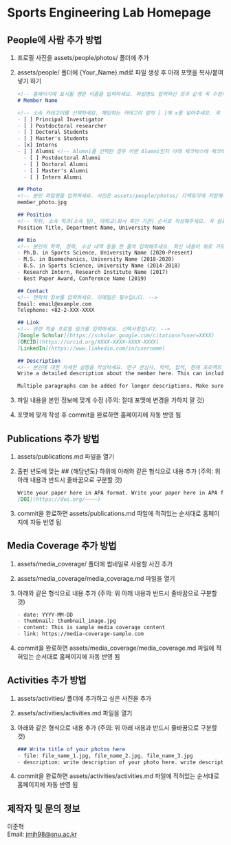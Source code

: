 # Sports Engineering Lab Homepage

## People에 사람 추가 방법

1. 프로필 사진을 assets/people/photos/ 폴더에 추가
2. assets/people/ 폴더에 {Your_Name}.md로 파일 생성 후 아래 포맷을 복사/붙여넣기 하기

    ```markdown
    <!-- 홈페이지에 표시될 영문 이름을 입력하세요. 파일명도 입력하신 것과 같게 꼭 수정해주세요. -->
    # Member Name

    <!-- 소속 카테고리를 선택하세요. 해당하는 카테고리 앞의 [ ]에 x를 넣어주세요. 꼭 하나만 선택하세요. -->
    - [ ] Principal Investigator
    - [ ] Postdoctoral researcher
    - [ ] Doctoral Students
    - [ ] Master's Students
    - [x] Interns
    - [ ] Alumni <!-- Alumni를 선택한 경우 어떤 Alumni인지 아래 체크박스에 체크해주세요. -->
      - [ ] Postdoctoral Alumni
      - [ ] Doctoral Alumni
      - [ ] Master's Alumni
      - [ ] Intern Alumni

    ## Photo
    <!-- 본인 파일명을 입력하세요. 사진은 assets/people/photos/ 디렉토리에 저장해주세요. -->
    member_photo.jpg

    ## Position
    <!-- 직위, 소속 학과(소속 팀), 대학교(회사 혹인 기관) 순서로 작성해주세요. 꼭 쉼표로 구분해주세요. -->
    Position Title, Department Name, University Name

    ## Bio
    <!-- 본인의 학력, 경력, 수상 내역 등을 한 줄씩 입력해주세요. 최신 내용이 위로 가도록 작성해주세요. -->
    - Ph.D. in Sports Science, University Name (2020-Present)
    - M.S. in Biomechanics, University Name (2018-2020)
    - B.S. in Sports Science, University Name (2014-2018)
    - Research Intern, Research Institute Name (2017)
    - Best Paper Award, Conference Name (2019)

    ## Contact
    <!-- 연락처 정보를 입력하세요. 이메일은 필수입니다. -->
    Email: email@example.com
    Telephone: +82-2-XXX-XXXX

    ## Link
    <!-- 관련 학술 프로필 링크를 입력하세요. 선택사항입니다. -->
    [Google Scholar](https://scholar.google.com/citations?user=XXXX)
    [ORCID](https://orcid.org/XXXX-XXXX-XXXX-XXXX)
    [LinkedIn](https://www.linkedin.com/in/username)

    ## Description
    <!-- 본인에 대한 자세한 설명을 작성하세요. 연구 관심사, 학력, 업적, 현재 프로젝트 등을 자유롭게 포함할 수 있습니다. -->
    Write a detailed description about the member here. This can include research interests, academic background, achievements, and current projects.

    Multiple paragraphs can be added for longer descriptions. Make sure to add a blank line between paragraphs.
    ```

3. 파일 내용을 본인 정보에 맞게 수정 (주의: 절대 포맷에 변경을 가하지 말 것)
4. 포맷에 맞게 작성 후 commit을 완료하면 홈페이지에 자동 반영 됨

## Publications 추가 방법

1. assets/publications.md 파일을 열기
2. 출판 년도에 맞는 ## {해당년도} 하위에 아래와 같은 형식으로 내용 추가 (주의: 위 아래 내용과 반드시 줄바꿈으로 구분할 것)

    ```markdown
    Write your paper here in APA format. Write your paper here in APA format. Write your paper here in APA format. Write your paper here in APA format. Write your paper here in APA format.
    [DOI](https://doi.org/~~~~)
    ```

3. commit을 완료하면 assets/publications.md 파일에 적혀있는 순서대로 홈페이지에 자동 반영 됨

## Media Coverage 추가 방법

1. assets/media_coverage/ 폴더에 썸네일로 사용할 사진 추가
2. assets/media_coverage/media_coverage.md 파일을 열기
3. 아래와 같은 형식으로 내용 추가 (주의: 위 아래 내용과 반드시 줄바꿈으로 구분할 것)

    ```markdown
    - date: YYYY-MM-DD
    - thumbnail: thumbnail_image.jpg
    - content: This is sample media coverage content
    - link: https://media-coverage-sample.com
    ```

4. commit을 완료하면 assets/media_coverage/media_coverage.md 파일에 적혀있는 순서대로 홈페이지에 자동 반영 됨

## Activities 추가 방법

1. assets/activities/ 폴더에 추가하고 싶은 사진을 추가
2. assets/activities/activities.md 파일을 열기
3. 아래와 같은 형식으로 내용 추가 (주의: 위 아래 내용과 반드시 줄바꿈으로 구분할 것)

    ```markdown
    ### Write title of your photos here
    - file: file_name_1.jpg, file_name_2.jpg, file_name_3.jpg
    - description: write description of your photo here. write description of your photo here.
    ```

4. commit을 완료하면 assets/activities/activities.md 파일에 적혀있는 순서대로 홈페이지에 자동 반영 됨

## 제작자 및 문의 정보

이준혁  
Email: jmjh98@snu.ac.kr
